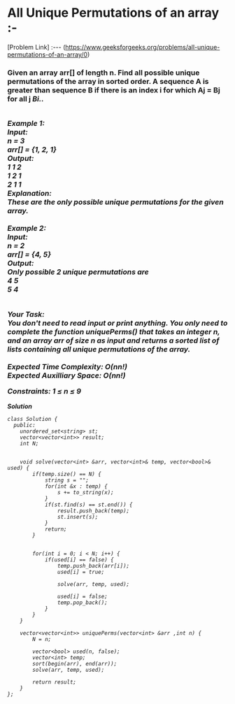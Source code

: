 # All Unique Permutations of an array :-

[Problem Link] :--- (https://www.geeksforgeeks.org/problems/all-unique-permutations-of-an-array/0)

<h3>
Given an array arr[] of length n. Find all possible unique permutations of the array in sorted order. A sequence A is greater than sequence B if there is an index i for which Aj = Bj for all j<i and Ai > Bi..<br><br>

Example 1:<br>
Input: <br>
n = 3<br>
arr[] = {1, 2, 1}<br>
Output: <br>
1 1 2<br>
1 2 1<br>
2 1 1<br>
Explanation:<br>
These are the only possible unique permutations for the given array.<br><br>
Example 2:<br>
Input: <br>
n = 2<br>
arr[] = {4, 5}<br>
Output: <br>
Only possible 2 unique permutations are<br>
4 5<br>
5 4<br><br>
 
Your Task:<br>
You don't need to read input or print anything. You only need to complete the function uniquePerms() that takes an integer n, and an array arr of size n as input and returns a sorted list of lists containing all unique permutations of the array.<br>
<br>
Expected Time Complexity:  O(n*n!)<br>
Expected Auxilliary Space: O(n*n!)<br>

Constraints:
1 ≤ n ≤ 9
  
</h3>

***Solution***

```
class Solution {
  public:
    unordered_set<string> st;
    vector<vector<int>> result;
    int N;
    
    
    void solve(vector<int> &arr, vector<int>& temp, vector<bool>& used) {
        if(temp.size() == N) {
            string s = "";
            for(int &x : temp) {
                s += to_string(x);
            }
            if(st.find(s) == st.end()) {
                result.push_back(temp);
                st.insert(s);
            }
            return;
        }
        
        
        for(int i = 0; i < N; i++) {
            if(used[i] == false) {
                temp.push_back(arr[i]);
                used[i] = true;
                
                solve(arr, temp, used);
                
                used[i] = false;
                temp.pop_back();
            }
        }
    }
    
    vector<vector<int>> uniquePerms(vector<int> &arr ,int n) {
        N = n;
        
        vector<bool> used(n, false);
        vector<int> temp;
        sort(begin(arr), end(arr));
        solve(arr, temp, used);
        
        return result;
    }
};


```
